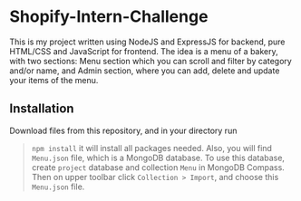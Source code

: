 # Shopify-Intern-Challenge
This is my project written using NodeJS and ExpressJS for backend, pure HTML/CSS and JavaScript for frontend.
The idea is a menu of a bakery, with two sections: Menu section which you can scroll and filter by category and/or name, and Admin section, where you can add, delete and update your items of the menu.
## Installation
Download files from this repository, and in your directory run 
> ``` npm install ```
it will install all packages needed.
Also, you will find ```Menu.json``` file, which is a MongoDB database. To use this database, create ```project``` database and collection ```Menu``` in MongoDB Compass. Then on upper toolbar click ```Collection > Import```, and choose this ```Menu.json``` file.
